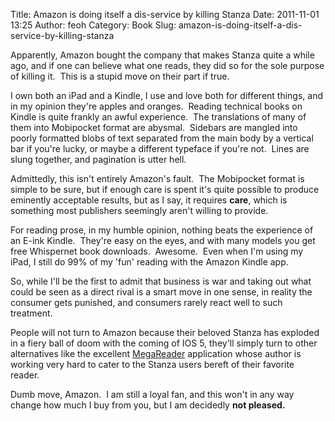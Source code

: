 Title: Amazon is doing itself a dis-service by killing Stanza
Date: 2011-11-01 13:25
Author: feoh
Category: Book
Slug: amazon-is-doing-itself-a-dis-service-by-killing-stanza

Apparently, Amazon bought the company that makes Stanza quite a while
ago, and if one can believe what one reads, they did so for the sole
purpose of killing it.  This is a stupid move on their part if true.

<!--more-->

I own both an iPad and a Kindle, I use and love both for different
things, and in my opinion they're apples and oranges.  Reading technical
books on Kindle is quite frankly an awful experience.  The translations
of many of them into Mobipocket format are abysmal.  Sidebars are
mangled into poorly formatted blobs of text separated from the main body
by a vertical bar if you're lucky, or maybe a different typeface if
you're not.  Lines are slung together, and pagination is utter hell.

Admittedly, this isn't entirely Amazon's fault.  The Mobipocket format
is simple to be sure, but if enough care is spent it's quite possible to
produce eminently acceptable results, but as I say, it requires
**care**, which is something most publishers seemingly aren't willing to
provide.

For reading prose, in my humble opinion, nothing beats the experience of
an E-ink Kindle.  They're easy on the eyes, and with many models you get
free Whispernet book downloads.  Awesome.  Even when I'm using my iPad,
I still do 99% of my 'fun' reading with the Amazon Kindle app.

So, while I'll be the first to admit that business is war and taking out
what could be seen as a direct rival is a smart move in one sense, in
reality the consumer gets punished, and consumers rarely react well to
such treatment.

People will not turn to Amazon because their beloved Stanza has exploded
in a fiery ball of doom with the coming of IOS 5, they'll simply turn to
other alternatives like the excellent
[MegaReader](http://www.megareader.net/) application whose author is
working very hard to cater to the Stanza users bereft of their favorite
reader.

Dumb move, Amazon.  I am still a loyal fan, and this won't in any way
change how much I buy from you, but I am decidedly **not pleased.**
